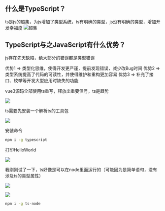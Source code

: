 ## 什么是TypeScript？
ts是js的超集，为js增加了类型系统，ts有明确的类型，js没有明确的类型，增加开发幸福度
![超集](https://s2.loli.net/2022/06/10/gFdWIienwNTuxB6.png)

## TypeScript与之JavaScript有什么优势？
js存在先天缺陷，绝大部分的错误都是类型错误

优势1 => 类型化思维，使得开发更严谨，提前发现错误，减少改Bug时间
优势2 => 类型系统提高了代码的可读性，并使得维护和重构更加容易
优势3 => 补充了接口、枚举等开发大型应用时缺失的功能

vue3源码全部使用ts重写，释放出重要信号，ts是趋势

![](https://s2.loli.net/2022/06/10/lDoShaO1X2QLmxE.png)

ts需要先安装一个解析ts的工具包

![](https://s2.loli.net/2022/06/10/8jVUBIst6w1vZCu.png)

安装命令

```bash
npm i -g typescript
```

打印HelloWorld

![](https://s2.loli.net/2022/06/10/PSpFfGYgkJ8qOu4.png)

我刚刚试了一下，ts好像是可以在node里面运行的（可能因为是简单语句，没有涉及ts的类型属性）

![](https://s2.loli.net/2022/06/10/L1oFP5GW63CyHtv.png)

![](https://s2.loli.net/2022/06/10/TKhsi36AobLEGMF.png)

```bash
npm i -g ts-node
```
